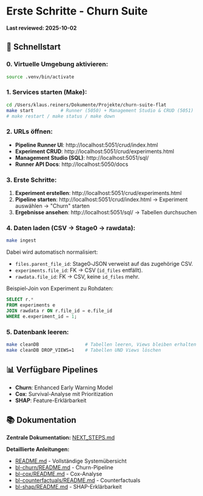 # Erste Schritte - Churn Suite

**Last reviewed: 2025-10-02**

## 🚀 **Schnellstart**

### **0. Virtuelle Umgebung aktivieren:**
```bash
source .venv/bin/activate
```

### **1. Services starten (Make):**
```bash
cd /Users/klaus.reiners/Dokumente/Projekte/churn-suite-flat
make start          # Runner (5050) + Management Studio & CRUD (5051)
# make restart / make status / make down
```

### **2. URLs öffnen:**
- **Pipeline Runner UI**: http://localhost:5051/crud/index.html
- **Experiment CRUD**: http://localhost:5051/crud/experiments.html  
- **Management Studio (SQL)**: http://localhost:5051/sql/
- **Runner API Docs**: http://localhost:5050/docs

### **3. Erste Schritte:**
1. **Experiment erstellen**: http://localhost:5051/crud/experiments.html
2. **Pipeline starten**: http://localhost:5051/crud/index.html → Experiment auswählen → "Churn" starten
3. **Ergebnisse ansehen**: http://localhost:5051/sql/ → Tabellen durchsuchen

### **4. Daten laden (CSV → Stage0 → rawdata):**
```bash
make ingest
```
Dabei wird automatisch normalisiert:
- `files.parent_file_id`: Stage0‑JSON verweist auf das zugehörige CSV.
- `experiments.file_id`: FK → CSV (`id_files` entfällt).
- `rawdata.file_id`: FK → CSV, keine `id_files` mehr.

Beispiel‑Join von Experiment zu Rohdaten:
```sql
SELECT r.*
FROM experiments e
JOIN rawdata r ON r.file_id = e.file_id
WHERE e.experiment_id = 1;
```

### **5. Datenbank leeren:**
```bash
make cleanDB                 # Tabellen leeren, Views bleiben erhalten
make cleanDB DROP_VIEWS=1    # Tabellen UND Views löschen
```

## 📊 **Verfügbare Pipelines**

- **Churn**: Enhanced Early Warning Model
- **Cox**: Survival-Analyse mit Prioritization
- **SHAP**: Feature-Erklärbarkeit 
## 📚 **Dokumentation**

**Zentrale Dokumentation:** [NEXT_STEPS.md](NEXT_STEPS.md)

**Detaillierte Anleitungen:**
- [README.md](README.md) - Vollständige Systemübersicht
- [bl-churn/README.md](bl-churn/README.md) - Churn-Pipeline
- [bl-cox/README.md](bl-cox/README.md) - Cox-Analyse
- [bl-counterfactuals/README.md](bl-counterfactuals/README.md) - Counterfactuals
- [bl-shap/README.md](bl-shap/README.md) - SHAP-Erklärbarkeit